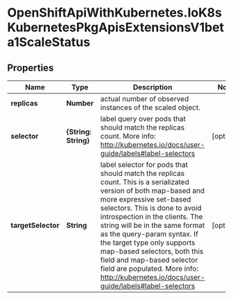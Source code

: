 # OpenShiftApiWithKubernetes.IoK8sKubernetesPkgApisExtensionsV1beta1ScaleStatus

## Properties
Name | Type | Description | Notes
------------ | ------------- | ------------- | -------------
**replicas** | **Number** | actual number of observed instances of the scaled object. | 
**selector** | **{String: String}** | label query over pods that should match the replicas count. More info: http://kubernetes.io/docs/user-guide/labels#label-selectors | [optional] 
**targetSelector** | **String** | label selector for pods that should match the replicas count. This is a serializated version of both map-based and more expressive set-based selectors. This is done to avoid introspection in the clients. The string will be in the same format as the query-param syntax. If the target type only supports map-based selectors, both this field and map-based selector field are populated. More info: http://kubernetes.io/docs/user-guide/labels#label-selectors | [optional] 


